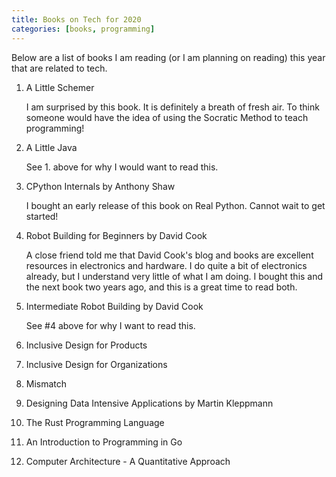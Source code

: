 ```yaml
---
title: Books on Tech for 2020
categories: [books, programming]
---
```



Below are a list of books I am reading (or I am planning on reading) this year
that are related to tech.


1. A Little Schemer

    I am surprised by this book. It is definitely a breath of fresh air. To
    think someone would have the idea of using the Socratic Method to teach
    programming!

2. A Little Java

    See 1. above for why I would want to read this.

3. CPython Internals by Anthony Shaw

    I bought an early release of this book on Real Python. Cannot wait to get
    started!

4. Robot Building for Beginners by David Cook

    A close friend told me that David Cook's blog and books are excellent
    resources in electronics and hardware. I do quite a bit of electronics
    already, but I understand very little of what I am doing. I bought this
    and the next book two years ago, and this is a great time to read both.

5. Intermediate Robot Building by David Cook

    See #4 above for why I want to read this.

6. Inclusive Design for Products
7. Inclusive Design for Organizations
8. Mismatch
9. Designing Data Intensive Applications by Martin Kleppmann
10. The Rust Programming Language
11. An Introduction to Programming in Go
12. Computer Architecture - A Quantitative Approach
